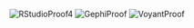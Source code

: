 ![RStudioProof4](https://user-images.githubusercontent.com/64856056/83369757-54666600-a38b-11ea-840d-69f6c7e52aae.png)
![GephiProof](https://user-images.githubusercontent.com/64856056/83369771-60522800-a38b-11ea-9269-f6a158fce870.png)
![VoyantProof](https://user-images.githubusercontent.com/64856056/83369784-68aa6300-a38b-11ea-9319-67a647e3e46b.png)

